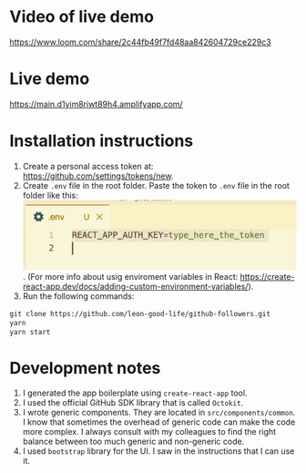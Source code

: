# Video of live demo

<https://www.loom.com/share/2c44fb49f7fd48aa842604729ce229c3>

# Live demo

<https://main.d1yim8riwt89h4.amplifyapp.com/>

# Installation instructions

1. Create a personal access token at: <https://github.com/settings/tokens/new>.
2. Create `.env` file in the root folder. Paste the token to `.env` file in the root folder like this: ![dev_screenshot](/dev_screenshot.png). (For more info about usig enviroment variables in React: <https://create-react-app.dev/docs/adding-custom-environment-variables/>).
3. Run the following commands:

```
git clone https://github.com/leon-good-life/github-followers.git
yarn
yarn start
```

# Development notes

1. I generated the app boilerplate using `create-react-app` tool.
2. I used the official GitHub SDK library that is called `Octokit`.
3. I wrote generic components. They are located in `src/components/common`. I know that sometimes the overhead of generic code can make the code more complex. I always consult with my colleagues to find the right balance between too much generic and non-generic code.
4. I used `bootstrap` library for the UI. I saw in the instructions that I can use it.

